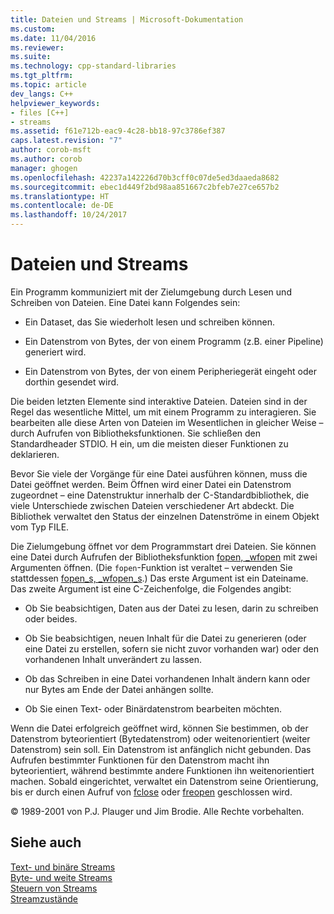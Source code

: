 ```yaml
---
title: Dateien und Streams | Microsoft-Dokumentation
ms.custom: 
ms.date: 11/04/2016
ms.reviewer: 
ms.suite: 
ms.technology: cpp-standard-libraries
ms.tgt_pltfrm: 
ms.topic: article
dev_langs: C++
helpviewer_keywords:
- files [C++]
- streams
ms.assetid: f61e712b-eac9-4c28-bb18-97c3786ef387
caps.latest.revision: "7"
author: corob-msft
ms.author: corob
manager: ghogen
ms.openlocfilehash: 42237a142226d70b3cff0c07de5ed3daaeda8682
ms.sourcegitcommit: ebec1d449f2bd98aa851667c2bfeb7e27ce657b2
ms.translationtype: HT
ms.contentlocale: de-DE
ms.lasthandoff: 10/24/2017
---
```

# <a name="files-and-streams"></a>Dateien und Streams
Ein Programm kommuniziert mit der Zielumgebung durch Lesen und Schreiben von Dateien. Eine Datei kann Folgendes sein:  
  
-   Ein Dataset, das Sie wiederholt lesen und schreiben können.  
  
-   Ein Datenstrom von Bytes, der von einem Programm (z.B. einer Pipeline) generiert wird.  
  
-   Ein Datenstrom von Bytes, der von einem Peripheriegerät eingeht oder dorthin gesendet wird.  
  
 Die beiden letzten Elemente sind interaktive Dateien. Dateien sind in der Regel das wesentliche Mittel, um mit einem Programm zu interagieren. Sie bearbeiten alle diese Arten von Dateien im Wesentlichen in gleicher Weise – durch Aufrufen von Bibliotheksfunktionen. Sie schließen den Standardheader STDIO. H ein, um die meisten dieser Funktionen zu deklarieren.  
  
 Bevor Sie viele der Vorgänge für eine Datei ausführen können, muss die Datei geöffnet werden. Beim Öffnen wird einer Datei ein Datenstrom zugeordnet – eine Datenstruktur innerhalb der C-Standardbibliothek, die viele Unterschiede zwischen Dateien verschiedener Art abdeckt. Die Bibliothek verwaltet den Status der einzelnen Datenströme in einem Objekt vom Typ FILE.  
  
 Die Zielumgebung öffnet vor dem Programmstart drei Dateien. Sie können eine Datei durch Aufrufen der Bibliotheksfunktion [fopen, _wfopen](../c-runtime-library/reference/fopen-wfopen.md) mit zwei Argumenten öffnen. (Die `fopen`-Funktion ist veraltet – verwenden Sie stattdessen [fopen_s, _wfopen_s](../c-runtime-library/reference/fopen-s-wfopen-s.md).) Das erste Argument ist ein Dateiname. Das zweite Argument ist eine C-Zeichenfolge, die Folgendes angibt:  
  
-   Ob Sie beabsichtigen, Daten aus der Datei zu lesen, darin zu schreiben oder beides.  
  
-   Ob Sie beabsichtigen, neuen Inhalt für die Datei zu generieren (oder eine Datei zu erstellen, sofern sie nicht zuvor vorhanden war) oder den vorhandenen Inhalt unverändert zu lassen.  
  
-   Ob das Schreiben in eine Datei vorhandenen Inhalt ändern kann oder nur Bytes am Ende der Datei anhängen sollte.  
  
-   Ob Sie einen Text- oder Binärdatenstrom bearbeiten möchten.  
  
 Wenn die Datei erfolgreich geöffnet wird, können Sie bestimmen, ob der Datenstrom byteorientiert (Bytedatenstrom) oder weitenorientiert (weiter Datenstrom) sein soll. Ein Datenstrom ist anfänglich nicht gebunden. Das Aufrufen bestimmter Funktionen für den Datenstrom macht ihn byteorientiert, während bestimmte andere Funktionen ihn weitenorientiert machen. Sobald eingerichtet, verwaltet ein Datenstrom seine Orientierung, bis er durch einen Aufruf von [fclose](../c-runtime-library/reference/fclose-fcloseall.md) oder [freopen](../c-runtime-library/reference/freopen-wfreopen.md) geschlossen wird.  
  
 © 1989-2001 von P.J. Plauger und Jim Brodie. Alle Rechte vorbehalten.  
  
## <a name="see-also"></a>Siehe auch  
 [Text- und binäre Streams](../c-runtime-library/text-and-binary-streams.md)   
 [Byte- und weite Streams](../c-runtime-library/byte-and-wide-streams.md)   
 [Steuern von Streams](../c-runtime-library/controlling-streams.md)   
 [Streamzustände](../c-runtime-library/stream-states.md)